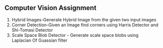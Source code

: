 ## Computer Vision Assignment
1. Hybrid Images-Generate Hybrid Image from the given two input images
2. Corner Detection-Given an Image find corners using Harris Detector and Shi-Tomasi Detector
3. Scale Space Blob Detector - Generate scale space blobs using Laplacian Of Guassian filter
